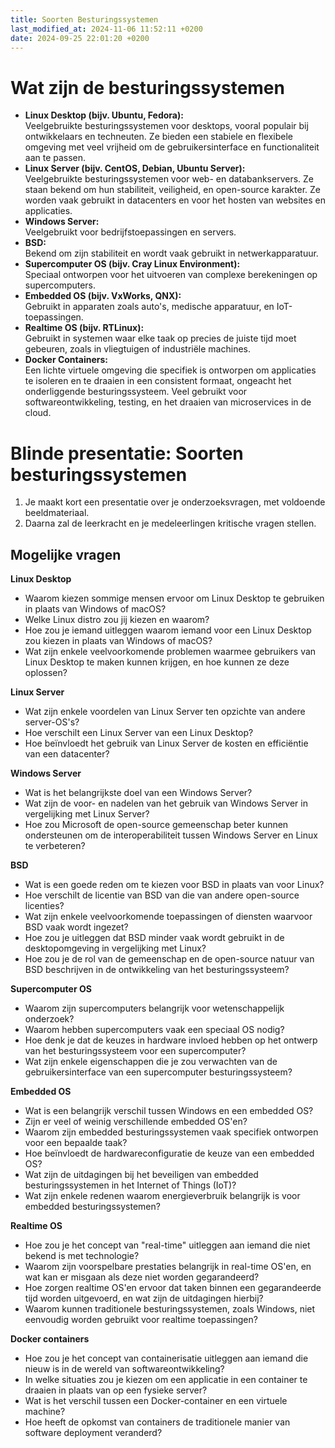 ```yaml
---
title: Soorten Besturingssystemen
last_modified_at: 2024-11-06 11:52:11 +0200
date: 2024-09-25 22:01:20 +0200
---
```


# Wat zijn de besturingssystemen

- **Linux Desktop (bijv. Ubuntu, Fedora):**  
    Veelgebruikte besturingssystemen voor desktops, vooral populair bij ontwikkelaars en techneuten. Ze bieden een stabiele en flexibele omgeving met veel vrijheid om de gebruikersinterface en functionaliteit aan te passen.
- **Linux Server (bijv. CentOS, Debian, Ubuntu Server):**  
    Veelgebruikte besturingssystemen voor web- en databankservers. Ze staan bekend om hun stabiliteit, veiligheid, en open-source karakter. Ze worden vaak gebruikt in datacenters en voor het hosten van websites en applicaties.
- **Windows Server:**  
    Veelgebruikt voor bedrijfstoepassingen en servers.
- **BSD:**  
    Bekend om zijn stabiliteit en wordt vaak gebruikt in netwerkapparatuur.
- **Supercomputer OS (bijv. Cray Linux Environment):**  
    Speciaal ontworpen voor het uitvoeren van complexe berekeningen op supercomputers.
- **Embedded OS (bijv. VxWorks, QNX):**  
    Gebruikt in apparaten zoals auto's, medische apparatuur, en IoT-toepassingen.
- **Realtime OS (bijv. RTLinux):**  
    Gebruikt in systemen waar elke taak op precies de juiste tijd moet gebeuren, zoals in vliegtuigen of industriële machines.
- **Docker Containers:**  
    Een lichte virtuele omgeving die specifiek is ontworpen om applicaties te isoleren en te draaien in een consistent formaat, ongeacht het onderliggende besturingssysteem. Veel gebruikt voor softwareontwikkeling, testing, en het draaien van microservices in de cloud.

# Blinde presentatie: Soorten besturingssystemen

1. Je maakt kort een presentatie over je onderzoeksvragen, met voldoende beeldmateriaal.
2. Daarna zal de leerkracht en je medeleerlingen kritische vragen stellen.

## Mogelijke vragen

**Linux Desktop**  
- Waarom kiezen sommige mensen ervoor om Linux Desktop te gebruiken in plaats van Windows of macOS?
- Welke Linux distro zou jij kiezen en waarom?
- Hoe zou je iemand uitleggen waarom iemand voor een Linux Desktop zou kiezen in plaats van Windows of macOS?
- Wat zijn enkele veelvoorkomende problemen waarmee gebruikers van Linux Desktop te maken kunnen krijgen, en hoe kunnen ze deze oplossen?

**Linux Server**  
- Wat zijn enkele voordelen van Linux Server ten opzichte van andere server-OS's?
- Hoe verschilt een Linux Server van een Linux Desktop?
- Hoe beïnvloedt het gebruik van Linux Server de kosten en efficiëntie van een datacenter?

**Windows Server**  
- Wat is het belangrijkste doel van een Windows Server?
- Wat zijn de voor- en nadelen van het gebruik van Windows Server in vergelijking met Linux Server?
- Hoe zou Microsoft de open-source gemeenschap beter kunnen ondersteunen om de interoperabiliteit tussen Windows Server en Linux te verbeteren?

**BSD**  
- Wat is een goede reden om te kiezen voor BSD in plaats van voor Linux?
- Hoe verschilt de licentie van BSD van die van andere open-source licenties?
- Wat zijn enkele veelvoorkomende toepassingen of diensten waarvoor BSD vaak wordt ingezet?
- Hoe zou je uitleggen dat BSD minder vaak wordt gebruikt in de desktopomgeving in vergelijking met Linux?
- Hoe zou je de rol van de gemeenschap en de open-source natuur van BSD beschrijven in de ontwikkeling van het besturingssysteem?

**Supercomputer OS**  
- Waarom zijn supercomputers belangrijk voor wetenschappelijk onderzoek?
- Waarom hebben supercomputers vaak een speciaal OS nodig?
- Hoe denk je dat de keuzes in hardware invloed hebben op het ontwerp van het besturingssysteem voor een supercomputer?
- Wat zijn enkele eigenschappen die je zou verwachten van de gebruikersinterface van een supercomputer besturingssysteem?

**Embedded OS**  
- Wat is een belangrijk verschil tussen Windows en een embedded OS?
- Zijn er veel of weinig verschillende embedded OS'en?
- Waarom zijn embedded besturingssystemen vaak specifiek ontworpen voor een bepaalde taak?
- Hoe beïnvloedt de hardwareconfiguratie de keuze van een embedded OS?
- Wat zijn de uitdagingen bij het beveiligen van embedded besturingssystemen in het Internet of Things (IoT)? 
- Wat zijn enkele redenen waarom energieverbruik belangrijk is voor embedded besturingssystemen?

**Realtime OS**  
- Hoe zou je het concept van "real-time" uitleggen aan iemand die niet bekend is met technologie?
- Waarom zijn voorspelbare prestaties belangrijk in real-time OS'en, en wat kan er misgaan als deze niet worden gegarandeerd?
- Hoe zorgen realtime OS'en ervoor dat taken binnen een gegarandeerde tijd worden uitgevoerd, en wat zijn de uitdagingen hierbij?
- Waarom kunnen traditionele besturingssystemen, zoals Windows, niet eenvoudig worden gebruikt voor realtime toepassingen?

**Docker containers**  
- Hoe zou je het concept van containerisatie uitleggen aan iemand die nieuw is in de wereld van softwareontwikkeling?
- In welke situaties zou je kiezen om een applicatie in een container te draaien in plaats van op een fysieke server?
- Wat is het verschil tussen een Docker-container en een virtuele machine?
- Hoe heeft de opkomst van containers de traditionele manier van software deployment veranderd?
